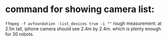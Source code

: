 # command for showing camera list:
`ffmpeg -f avfoundation -list_devices true -i ""`
rough measurement: at 2.1m tall, iphone camera should see 2.4m by 2.4m. which is plenty enough for 30 robots.

